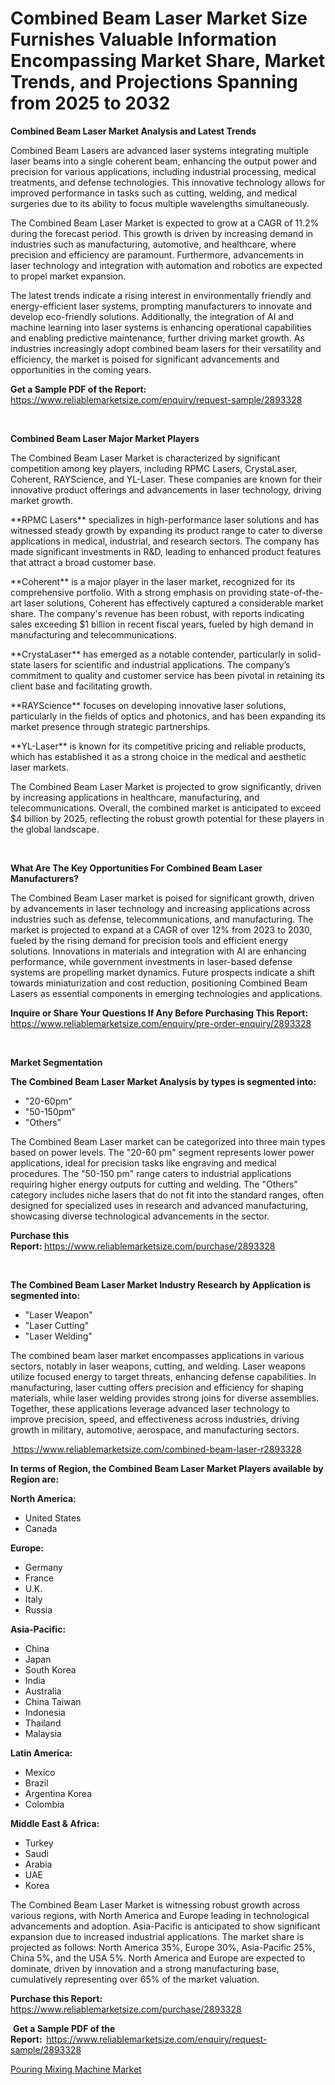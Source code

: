 <p><h1>Combined Beam Laser Market Size Furnishes Valuable Information Encompassing Market Share, Market Trends, and Projections Spanning from 2025 to 2032</h1></p><p><strong>Combined Beam Laser Market Analysis and Latest Trends</strong></p>
<p><p>Combined Beam Lasers are advanced laser systems integrating multiple laser beams into a single coherent beam, enhancing the output power and precision for various applications, including industrial processing, medical treatments, and defense technologies. This innovative technology allows for improved performance in tasks such as cutting, welding, and medical surgeries due to its ability to focus multiple wavelengths simultaneously.</p><p>The Combined Beam Laser Market is expected to grow at a CAGR of 11.2% during the forecast period. This growth is driven by increasing demand in industries such as manufacturing, automotive, and healthcare, where precision and efficiency are paramount. Furthermore, advancements in laser technology and integration with automation and robotics are expected to propel market expansion. </p><p>The latest trends indicate a rising interest in environmentally friendly and energy-efficient laser systems, prompting manufacturers to innovate and develop eco-friendly solutions. Additionally, the integration of AI and machine learning into laser systems is enhancing operational capabilities and enabling predictive maintenance, further driving market growth. As industries increasingly adopt combined beam lasers for their versatility and efficiency, the market is poised for significant advancements and opportunities in the coming years.</p></p>
<p><strong>Get a Sample PDF of the Report:&nbsp;</strong> <a href="https://www.reliablemarketsize.com/enquiry/request-sample/2893328?utm_campaign=2442&utm_medium=2&utm_source=Github&utm_content=ia&utm_term=15032025&utm_id=combined-beam-laser">https://www.reliablemarketsize.com/enquiry/request-sample/2893328</a></p>
<p>&nbsp;</p>
<p><strong>Combined Beam Laser Major Market Players</strong></p>
<p><p>The Combined Beam Laser Market is characterized by significant competition among key players, including RPMC Lasers, CrystaLaser, Coherent, RAYScience, and YL-Laser. These companies are known for their innovative product offerings and advancements in laser technology, driving market growth.</p><p>**RPMC Lasers** specializes in high-performance laser solutions and has witnessed steady growth by expanding its product range to cater to diverse applications in medical, industrial, and research sectors. The company has made significant investments in R&D, leading to enhanced product features that attract a broad customer base.</p><p>**Coherent** is a major player in the laser market, recognized for its comprehensive portfolio. With a strong emphasis on providing state-of-the-art laser solutions, Coherent has effectively captured a considerable market share. The company's revenue has been robust, with reports indicating sales exceeding $1 billion in recent fiscal years, fueled by high demand in manufacturing and telecommunications.</p><p>**CrystaLaser** has emerged as a notable contender, particularly in solid-state lasers for scientific and industrial applications. The company’s commitment to quality and customer service has been pivotal in retaining its client base and facilitating growth. </p><p>**RAYScience** focuses on developing innovative laser solutions, particularly in the fields of optics and photonics, and has been expanding its market presence through strategic partnerships. </p><p>**YL-Laser** is known for its competitive pricing and reliable products, which has established it as a strong choice in the medical and aesthetic laser markets.</p><p>The Combined Beam Laser Market is projected to grow significantly, driven by increasing applications in healthcare, manufacturing, and telecommunications. Overall, the combined market is anticipated to exceed $4 billion by 2025, reflecting the robust growth potential for these players in the global landscape.</p></p>
<p>&nbsp;</p>
<p><strong>What Are The Key Opportunities For Combined Beam Laser Manufacturers?</strong></p>
<p><p>The Combined Beam Laser market is poised for significant growth, driven by advancements in laser technology and increasing applications across industries such as defense, telecommunications, and manufacturing. The market is projected to expand at a CAGR of over 12% from 2023 to 2030, fueled by the rising demand for precision tools and efficient energy solutions. Innovations in materials and integration with AI are enhancing performance, while government investments in laser-based defense systems are propelling market dynamics. Future prospects indicate a shift towards miniaturization and cost reduction, positioning Combined Beam Lasers as essential components in emerging technologies and applications.</p></p>
<p><strong>Inquire or Share Your Questions If Any Before Purchasing This Report:</strong> <a href="https://www.reliablemarketsize.com/enquiry/pre-order-enquiry/2893328?utm_campaign=2442&utm_medium=2&utm_source=Github&utm_content=ia&utm_term=15032025&utm_id=combined-beam-laser">https://www.reliablemarketsize.com/enquiry/pre-order-enquiry/2893328</a></p>
<p>&nbsp;</p>
<p><strong>Market Segmentation</strong></p>
<p><strong>The Combined Beam Laser Market Analysis by types is segmented into:</strong></p>
<p><ul><li>"20-60pm"</li><li>"50-150pm"</li><li>"Others"</li></ul></p>
<p><p>The Combined Beam Laser market can be categorized into three main types based on power levels. The "20-60 pm" segment represents lower power applications, ideal for precision tasks like engraving and medical procedures. The "50-150 pm" range caters to industrial applications requiring higher energy outputs for cutting and welding. The "Others" category includes niche lasers that do not fit into the standard ranges, often designed for specialized uses in research and advanced manufacturing, showcasing diverse technological advancements in the sector.</p></p>
<p><strong>Purchase this Report:&nbsp;</strong><a href="https://www.reliablemarketsize.com/purchase/2893328?utm_campaign=2442&utm_medium=2&utm_source=Github&utm_content=ia&utm_term=15032025&utm_id=combined-beam-laser">https://www.reliablemarketsize.com/purchase/2893328</a></p>
<p>&nbsp;</p>
<p><strong>The Combined Beam Laser Market Industry Research by Application is segmented into:</strong></p>
<p><ul><li>"Laser Weapon"</li><li>"Laser Cutting"</li><li>"Laser Welding"</li></ul></p>
<p><p>The combined beam laser market encompasses applications in various sectors, notably in laser weapons, cutting, and welding. Laser weapons utilize focused energy to target threats, enhancing defense capabilities. In manufacturing, laser cutting offers precision and efficiency for shaping materials, while laser welding provides strong joins for diverse assemblies. Together, these applications leverage advanced laser technology to improve precision, speed, and effectiveness across industries, driving growth in military, automotive, aerospace, and manufacturing sectors.</p></p>
<p><a href="https://www.reliablemarketsize.com/combined-beam-laser-r2893328?utm_campaign=2442&utm_medium=2&utm_source=Github&utm_content=ia&utm_term=15032025&utm_id=combined-beam-laser">&nbsp;https://www.reliablemarketsize.com/combined-beam-laser-r2893328</a></p>
<p><strong>In terms of Region, the Combined Beam Laser Market Players available by Region are:</strong></p>
<p>
    <p> <strong> North America: </strong>
        <ul>
            <li>United States</li>
            <li>Canada</li>
        </ul>
        </p> 
    <p> <strong> Europe: </strong>
        <ul>
            <li>Germany</li>
            <li>France</li>
            <li>U.K.</li>
            <li>Italy</li>
            <li>Russia</li>
        </ul>
        </p> 
    <p> <strong> Asia-Pacific: </strong>
        <ul>
            <li>China</li>
            <li>Japan</li>
            <li>South Korea</li>
            <li>India</li>
            <li>Australia</li>
            <li>China Taiwan</li>
            <li>Indonesia</li>
            <li>Thailand</li>
            <li>Malaysia</li>
        </ul>
        </p> 
    <p> <strong> Latin America: </strong>
        <ul>
            <li>Mexico</li>
            <li>Brazil</li>
            <li>Argentina Korea</li>
            <li>Colombia</li>
        </ul>
        </p> 
    <p> <strong> Middle East & Africa: </strong>
        <ul>
            <li>Turkey</li>
            <li>Saudi</li>
            <li>Arabia</li>
            <li>UAE</li>
            <li>Korea</li>
        </ul>
    </p>
    </p>
<p><p>The Combined Beam Laser Market is witnessing robust growth across various regions, with North America and Europe leading in technological advancements and adoption. Asia-Pacific is anticipated to show significant expansion due to increased industrial applications. The market share is projected as follows: North America 35%, Europe 30%, Asia-Pacific 25%, China 5%, and the USA 5%. North America and Europe are expected to dominate, driven by innovation and a strong manufacturing base, cumulatively representing over 65% of the market valuation.</p></p>
<p><strong>Purchase this Report: </strong><a href="https://www.reliablemarketsize.com/purchase/2893328?utm_campaign=2442&utm_medium=2&utm_source=Github&utm_content=ia&utm_term=15032025&utm_id=combined-beam-laser">https://www.reliablemarketsize.com/purchase/2893328</a></p>
<p>&nbsp;<strong>Get a Sample PDF of the Report:&nbsp;&nbsp;</strong><a href="https://www.reliablemarketsize.com/enquiry/request-sample/2893328?utm_campaign=2442&utm_medium=2&utm_source=Github&utm_content=ia&utm_term=15032025&utm_id=combined-beam-laser">https://www.reliablemarketsize.com/enquiry/request-sample/2893328</a></p>
<p><strong></strong></p>
<p><p><a href="https://github.com/FahadAhmed223/Market-Research-Report-List-1/blob/main/pouring-mixing-machine-market.md?utm_campaign=2442&utm_medium=2&utm_source=Github&utm_content=ia&utm_term=15032025&utm_id=combined-beam-laser">Pouring Mixing Machine Market</a></p></p>